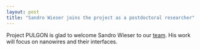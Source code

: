 ```yaml
---
layout: post
title: "Sandro Wieser joins the project as a postdoctoral researcher"
---
```


Project PULGON is glad to welcome Sandro Wieser to our [team](/team.html). His work will focus on nanowires and their interfaces.
